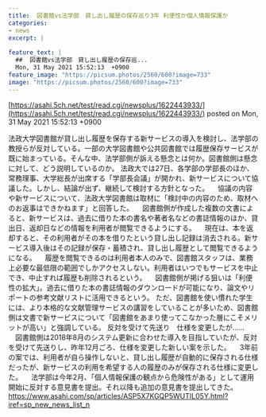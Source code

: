 ```yaml
---
title:  図書館vs法学部　貸し出し履歴の保存巡り3年 利便性か個人情報保護か  
categories:
- news
excerpt: |
  
feature_text: |
  ##  図書館vs法学部　貸し出し履歴の保存巡...
  Mon, 31 May 2021 15:52:13  +0900
feature_image: "https://picsum.photos/2560/600?image=733"
image: "https://picsum.photos/2560/600?image=733"
---
```


[https://asahi.5ch.net/test/read.cgi/newsplus/1622443933/](https://asahi.5ch.net/test/read.cgi/newsplus/1622443933/)
posted on Mon, 31 May 2021 15:52:13  +0900

<!--more-->

法政大学図書館が貸し出し履歴を保存する新サービスの導入を検討し、法学部の教授らが反対している。一部の大学図書館や公共図書館では履歴保存サービスが既に始まっている。そんな中、法学部側が訴える懸念とは何か。図書館側は懸念に対して、どう説明しているのか。 法政大では27日、各学部の学部長のほか、常務理事、大学総長が出席する「学部長会議」が開かれ、新サービスについて協議した。しかし、結論が出ず、継続して検討する方針となった。 　協議の内容や新サービスについて、法政大学図書館は取材に「検討中の内容のため、取材へのお返事はできかねます」と回答した。 　図書館側が作成した複数の文書によると、新サービスは、過去に借りた本の書名や著者名などの書誌情報のほか、貸出日、返却日などの情報を利用者が閲覧できるようにする。 　現在は、本を返却すると、その利用者がその本を借りたという貸し出し記録は消去される。新サービス導入後はその記録が保存・蓄積され、貸し出し履歴として閲覧できるようになる。 　履歴を閲覧できるのは利用者本人のみで、図書館スタッフは、業務上必要な最低限の範囲でしかアクセスしない。利用者はいつでもサービスを中止でき、中止すれば履歴も削除されるという。 　図書館側が掲げる狙いは「利便性の拡大」。過去に借りた本の書誌情報のダウンロードが可能になり、論文やリポートの参考文献リストに活用できるという。 ただ、図書館を使い慣れた学生には、より本格的な文献管理サービスの講習をしていることが多いため、図書館側は文書で新サービスについて「図書館をあまり使ってこなかった層にこそメリットが高い」と強調している。 反対を受けて先送り　仕様を変更したが…… 　図書館側は2018年8月のシステム更新に合わせた導入を目指していたが、反対を受けて先送りし、昨年12月ごろ、仕様を変更した新しい案を示した。 　3年前の案では、利用者が自ら操作しないと、貸し出し履歴が自動的に保存される仕様だったが、新サービスの利用を希望する人の履歴のみが保存される仕様に変更した。 　法学部は今年2月、「個人情報保護の観点から危険性がある」として運用開始に反対する意見書を提出。それ以降も追加の意見書を提出してきた。 https://www.asahi.com/sp/articles/ASP5X7KGQP5WUTIL05Y.html?iref=sp_new_news_list_n
